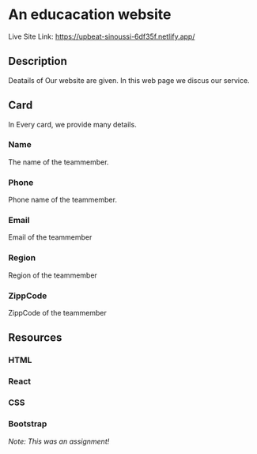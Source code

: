 # An educacation website

Live Site Link: https://upbeat-sinoussi-6df35f.netlify.app/

## Description

Deatails of Our website are given. In this web page we discus our service.

## Card

In Every card, we provide many details.

### Name

The name of the teammember.

### Phone 

Phone name of the teammember.

### Email

Email of the teammember

### Region 

Region  of the teammember

### ZippCode

ZippCode of the teammember


## Resources

### HTML

### React

### CSS

### Bootstrap

*Note: This was an assignment!*